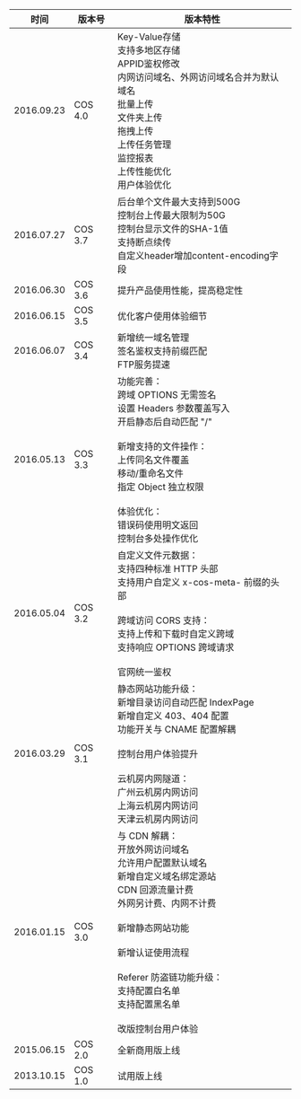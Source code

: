 | 时间         | 版本号     | 版本特性                                     |
| ---------- | ------- | ---------------------------------------- |
| 2016.09.23 | COS 4.0 | Key-Value存储<br> 支持多地区存储<br> APPID鉴权修改<br> 内网访问域名、外网访问域名合并为默认域名<br> 批量上传<br>文件夹上传<br>拖拽上传<br>上传任务管理<br>监控报表 <br>上传性能优化 <br>用户体验优化 |
| 2016.07.27 | COS 3.7 | 后台单个文件最大支持到500G<br>控制台上传最大限制为50G<br>控制台显示文件的SHA-1值<br>支持断点续传<br>自定义header增加content-encoding字段 |
| 2016.06.30 | COS 3.6 | 提升产品使用性能，提高稳定性 |
| 2016.06.15 | COS 3.5 | 优化客户使用体验细节 |
| 2016.06.07 | COS 3.4 | 新增统一域名管理<br>签名鉴权支持前缀匹配<br>FTP服务提速  |
| 2016.05.13 | COS 3.3 | 功能完善：<br>跨域 OPTIONS 无需签名<br>设置 Headers 参数覆盖写入<br>开启静态后自动匹配 "/"<br><br>新增支持的文件操作：<br>上传同名文件覆盖<br>移动/重命名文件<br>指定 Object 独立权限<br><br>体验优化：<br>错误码使用明文返回<br>控制台多处操作优化 |
| 2016.05.04 | COS 3.2 | 自定义文件元数据：<br>支持四种标准 HTTP 头部<br>支持用户自定义 x-cos-meta- 前缀的头部<br><br>跨域访问 CORS 支持：<br>支持上传和下载时自定义跨域<br>支持响应 OPTIONS 跨域请求<br><br>官网统一鉴权 |
| 2016.03.29 | COS 3.1 | 静态网站功能升级：<br>新增目录访问自动匹配 IndexPage<br>新增自定义 403、404 配置<br>功能开关与 CNAME 配置解耦<br><br>控制台用户体验提升<br><br>云机房内网隧道：<br>广州云机房内网访问<br>上海云机房内网访问<br>天津云机房内网访问 |
| 2016.01.15 | COS 3.0 | 与 CDN 解耦：<br>开放外网访问域名<br>允许用户配置默认域名<br>新增自定义域名绑定源站<br>CDN 回源流量计费<br>外网另计费、内网不计费<br><br>新增静态网站功能<br><br>新增认证使用流程<br><br>Referer 防盗链功能升级：<br>支持配置白名单<br>支持配置黑名单<br><br>改版控制台用户体验 |
| 2015.06.15 | COS 2.0 | 全新商用版上线                                  |
| 2013.10.15 | COS 1.0 | 试用版上线                                    |


